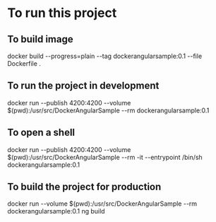 # To run this project

## To build image

docker build --progress=plain --tag dockerangularsample:0.1 --file Dockerfile .

## To run the project in development

docker run --publish 4200:4200 --volume $(pwd):/usr/src/DockerAngularSample --rm dockerangularsample:0.1

## To open a shell

docker run --publish 4200:4200 --volume $(pwd):/usr/src/DockerAngularSample --rm -it --entrypoint /bin/sh dockerangularsample:0.1

## To build the project for production

docker run --volume $(pwd):/usr/src/DockerAngularSample --rm dockerangularsample:0.1 ng build

